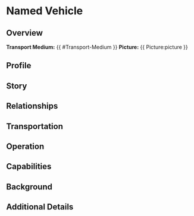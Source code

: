 # Named Vehicle

## Overview
**Transport Medium:** {{ #Transport-Medium }}
**Picture:** {{ Picture:picture }}


## Profile


## Story


## Relationships


## Transportation


## Operation


## Capabilities


## Background


## Additional Details

